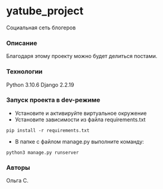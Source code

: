# yatube_project
Социальная сеть блогеров
### Описание
Благодаря этому проекту можно будет делиться постами.
### Технологии
Python 3.10.6
Django 2.2.19
### Запуск проекта в dev-режиме
- Установите и активируйте виртуальное окружение
- Установите зависимости из файла requirements.txt
```
pip install -r requirements.txt
``` 
- В папке с файлом manage.py выполните команду:
```
python3 manage.py runserver
```
### Авторы
Ольга С.